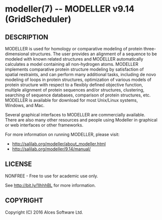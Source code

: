 # modeller(7) -- MODELLER v9.14 (GridScheduler)

## DESCRIPTION

MODELLER is used for homology or comparative modeling of protein
three-dimensional structures. The user provides an alignment
of a sequence to be modeled with known related structures and
MODELLER automatically calculates a model containing all
non-hydrogen atoms. MODELLER implements comparative protein
structure modeling by satisfaction of spatial restraints, and can
perform many additional tasks, including de novo modeling of loops
in protein structures, optimization of various models of protein
structure with respect to a flexibly defined objective function,
multiple alignment of protein sequences and/or structures,
clustering, searching of sequence databases, comparison of protein
structures, etc. MODELLER is available for download for most
Unix/Linux systems, Windows, and Mac.

Several graphical interfaces to MODELLER are commercially
available. There are also many other resources and people using
Modeller in graphical or web interfaces or other frameworks.

For more information on running MODELLER, please visit:
  * <http://salilab.org/modeller/about_modeller.html>
  * <http://salilab.org/modeller/9.14/manual/>

## LICENSE

NONFREE - Free to use for academic use only.

See <http://bit.ly/1lhhhBL> for more information.

## COPYRIGHT

Copyright (C) 2016 Alces Software Ltd.

